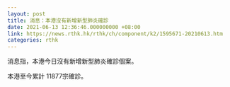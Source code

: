 ```yaml
---
layout: post
title: 消息：本港沒有新增新型肺炎確診
date: 2021-06-13 12:36:46.000000000 +08:00
link: https://news.rthk.hk/rthk/ch/component/k2/1595671-20210613.htm
categories: rthk
---
```


消息指，本港今日沒有新增新型肺炎確診個案。

本港至今累計 11877宗確診。　　
